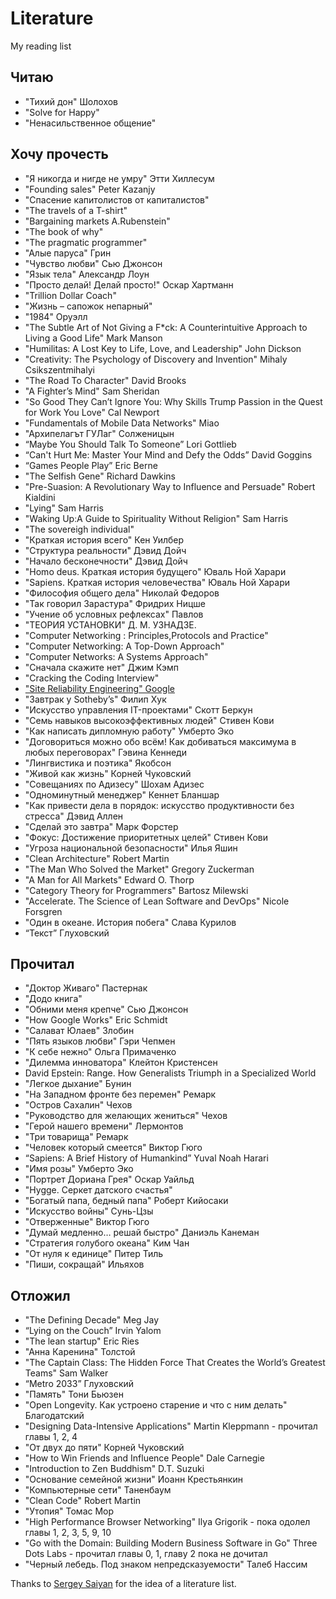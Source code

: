 # Literature
My reading list

## Читаю 

- "Тихий дон" Шолохов
- "Solve for Happy"
- "Ненасильственное общение"

## Хочу прочесть

- "Я никогда и нигде не умру" Этти Хиллесум
- "Founding sales" Peter Kazanjy
- "Спасение капитолистов от капиталистов"
- "The travels of a T-shirt"
- "Bargaining markets A.Rubenstein"
- "The book of why"
- "The pragmatic programmer"
- "Алые паруса" Грин
- "Чувство любви" Сью Джонсон
- "Язык тела" Александр Лоун
- "Просто делай! Делай просто!" Оскар Хартманн
- "Trillion Dollar Coach"
- "Жизнь – сапожок непарный"
- "1984" Оруэлл
- "The Subtle Art of Not Giving a F*ck: A Counterintuitive Approach to Living a Good Life" Mark Manson
- "Humilitas: A Lost Key to Life, Love, and Leadership" John Dickson
- "Creativity: The Psychology of Discovery and Invention" Mihaly Csikszentmihalyi
- "The Road To Character" David Brooks
- "A Fighter’s Mind" Sam Sheridan
- "So Good They Can’t Ignore You: Why Skills Trump Passion in the Quest for Work You Love" Cal Newport
- "Fundamentals of Mobile Data Networks" Miao
- "Архипелагът ГУЛаг" Солженицын
- “Maybe You Should Talk To Someone” Lori Gottlieb
- “Can't Hurt Me: Master Your Mind and Defy the Odds” David Goggins
- “Games People Play” Eric Berne
- "The Selfish Gene" Richard Dawkins
- "Pre-Suasion: A Revolutionary Way to Influence and Persuade" Robert Kialdini 
- "Lying" Sam Harris
- "Waking Up׃ A Guide to Spirituality Without Religion" Sam Harris
- "The sovereigh individual"
- "Краткая история всего" Кен Уилбер 
- "Структура реальности" Дэвид Дойч
- "Начало бесконечности" Дэвид Дойч
- "Homo deus. Краткая история будущего" Юваль Ной Харари
- "Sapiens. Краткая история человечества" Юваль Ной Харари
- "Философия общего дела" Николай Федоров
- "Так говорил Зарастура" Фридрих Ницше
- "Учение об условных рефлексах" Павлов
- "ТЕОРИЯ УСТАНОВКИ" Д. М. УЗНАДЗЕ.
- "Computer Networking : Principles,Protocols and Practice"
- "Computer Networking: A Top-Down Approach"
- "Computer Networks: A Systems Approach" 
- "Сначала скажите нет" Джим Кэмп
- "Cracking the Coding Interview"
- ["Site Reliability Engineering" Google](https://sre.google/sre-book/table-of-contents/)
- "Завтрак у Sotheby’s" Филип Хук
- "Искусство управления IT-проектами" Скотт Беркун
- "Семь навыков высокоэффективных людей" Стивен Кови
- "Как написать дипломную работу" Умберто Эко
- "Договориться можно обо всём! Как добиваться максимума в любых переговорах" Гэвина Кеннеди
- "Лингвистика и поэтика" Якобсон
- "Живой как жизнь" Корней Чуковский
- "Совещаниях по Адизесу" Шохам Адизес
- "Одноминутный менеджер" Кеннет Бланшар
- "Как привести дела в порядок: искусство продуктивности без стресса" Дэвид Аллен
- "Сделай это завтра" Марк Форстер 
- "Фокус: Достижение приоритетных целей" Стивен Кови
- "Угроза национальной безопасности" Илья Яшин
- "Clean Architecture" Robert Martin
- "The Man Who Solved the Market" Gregory Zuckerman
- "A Man for All Markets" Edward O. Thorp
- "Category Theory for Programmers" Bartosz Milewski
- "Accelerate. The Science of Lean Software and DevOps" Nicole Forsgren
- "Один в океане. История побега" Слава Курилов
- “Текст” Глуховский

## Прочитал

- "Доктор Живаго" Пастернак
- "Додо книга"
- "Обними меня крепче" Сью Джонсон
- "How Google Works" Eric Schmidt
- "Салават Юлаев" Злобин
- "Пять языков любви" Гэри Чепмен
- "К себе нежно" Ольга Примаченко
- "Дилемма инноватора" Клейтон Кристенсен
- David Epstein: Range. How Generalists Triumph in a Specialized World
- "Легкое дыхание" Бунин
- "На Западном фронте без перемен" Ремарк
- "Остров Сахалин" Чехов
- "Руководство для желающих жениться" Чехов
- "Герой нашего времени" Лермонтов
- "Три товарища" Ремарк
- "Человек который смеется" Виктор Гюго
- “Sapiens: A Brief History of Humankind” Yuval Noah Harari 
- "Имя розы" Умберто Эко
- "Портрет Дориана Грея" Оскар Уайльд
- "Hygge. Серкет датского счастья"
- "Богатый папа, бедный папа" Роберт Кийосаки
- "Искусство войны" Сунь-Цзы
- "Отверженные" Виктор Гюго
- "Думай медленно… решай быстро" Даниэль Канеман
- "Стратегия голубого океана" Ким Чан
- "От нуля к единице" Питер Тиль
- "Пиши, сокращай" Ильяхов

## Отложил

- "The Defining Decade" Meg Jay
- “Lying on the Couch” Irvin Yalom
- "The lean startup" Eric Ries
- "Анна Каренина" Толстой
- "The Captain Class: The Hidden Force That Creates the World’s Greatest Teams" Sam Walker
- “Metro 2033” Глуховский 
- "Память" Тони Бьюзен
- "Open Longevity. Как устроено старение и что с ним делать" Благодатский
- "Designing Data-Intensive Applications" Martin Kleppmann - прочитал главы 1, 2, 4
- "От двух до пяти" Корней Чуковский
- "How to Win Friends and Influence People" Dale Carnegie
- "Introduction to Zen Buddhism" D.T. Suzuki
- "Основание семейной жизни" Иоанн Крестьянкин
- "Компьютерные сети" Таненбаум
- "Clean Code" Robert Martin
- "Утопия" Томас Мор
- "High Performance Browser Networking" Ilya Grigorik - пока одолел главы 1, 2, 3, 5, 9, 10
- "Go with the Domain: Building Modern Business Software in Go" Three Dots Labs - прочитал главы 0, 1, главу 2 пока не дочитал
- "Черный лебедь. Под знаком непредсказуемости" Талеб Нассим

Thanks to [Sergey Saiyan](https://github.com/sergey-sw/literature) for the idea of a literature list.
